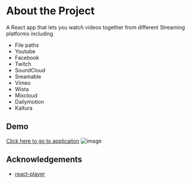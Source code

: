 # About the Project

A React app that lets you watch videos together from different Streaming platforms including

- File paths
- Youtube
- Facebook
- Twitch
- SoundCloud
- Sreamable
- Vimeo
- Wista
- Mixcloud
- Dailymotion
- Kaltura

## Demo

[Click here to go to applicaiton](https://paraplay.netlify.app/)
![image](https://user-images.githubusercontent.com/80768547/195655515-d648c51f-ceab-4ffe-8a37-67bb9cd7b019.png)

## Acknowledgements

- [react-player](https://github.com/cookpete/react-player)
